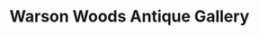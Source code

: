 ---
title: "Warson Woods Antique Gallery"
url: /st-louis/warson-woods-antique-gallery/
shop: antiques
---